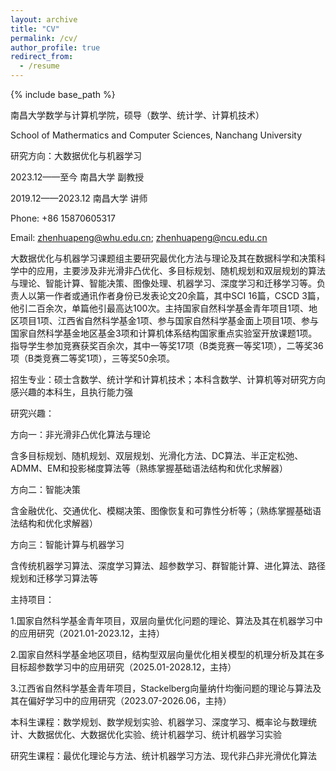```yaml
---
layout: archive
title: "CV"
permalink: /cv/
author_profile: true
redirect_from:
  - /resume
---
```


{% include base_path %}

南昌大学数学与计算机学院，硕导（数学、统计学、计算机技术）

School of Mathermatics and Computer Sciences, Nanchang University

研究方向：大数据优化与机器学习

2023.12——至今      南昌大学   副教授

2019.12——2023.12   南昌大学   讲师

Phone: +86 15870605317

Email: zhenhuapeng@whu.edu.cn; zhenhuapeng@ncu.edu.cn

大数据优化与机器学习课题组主要研究最优化方法与理论及其在数据科学和决策科学中的应用，主要涉及非光滑非凸优化、多目标规划、随机规划和双层规划的算法与理论、智能计算、智能决策、图像处理、机器学习、深度学习和迁移学习等。负责人以第一作者或通讯作者身份已发表论文20余篇，其中SCI 16篇，CSCD 3篇，他引二百余次，单篇他引最高达100次。主持国家自然科学基金青年项目1项、地区项目1项、江西省自然科学基金1项、参与国家自然科学基金面上项目1项、参与国家自然科学基金地区基金3项和计算机体系结构国家重点实验室开放课题1项。指导学生参加竞赛获奖百余次，其中一等奖17项（B类竞赛一等奖1项），二等奖36项（B类竞赛二等奖1项），三等奖50余项。

招生专业：硕士含数学、统计学和计算机技术；本科含数学、计算机等对研究方向感兴趣的本科生，且执行能力强

研究兴趣：

方向一：非光滑非凸优化算法与理论

   含多目标规划、随机规划、双层规划、光滑化方法、DC算法、半正定松弛、ADMM、EM和投影梯度算法等（熟练掌握基础语法结构和优化求解器）

方向二：智能决策

   含金融优化、交通优化、模糊决策、图像恢复和可靠性分析等；（熟练掌握基础语法结构和优化求解器）

方向三：智能计算与机器学习

   含传统机器学习算法、深度学习算法、超参数学习、群智能计算、进化算法、路径规划和迁移学习算法等

主持项目：

1.国家自然科学基金青年项目，双层向量优化问题的理论、算法及其在机器学习中的应用研究（2021.01-2023.12，主持）

2.国家自然科学基金地区项目，结构型双层向量优化相关模型的机理分析及其在多目标超参数学习中的应用研究（2025.01-2028.12，主持）

3.江西省自然科学基金青年项目，Stackelberg向量纳什均衡问题的理论与算法及其在偏好学习中的应用研究（2023.07-2026.06，主持）

本科生课程：数学规划、数学规划实验、机器学习、深度学习、概率论与数理统计、大数据优化、大数据优化实验、统计机器学习、统计机器学习实验

研究生课程：最优化理论与方法、统计机器学习方法、现代非凸非光滑优化算法
